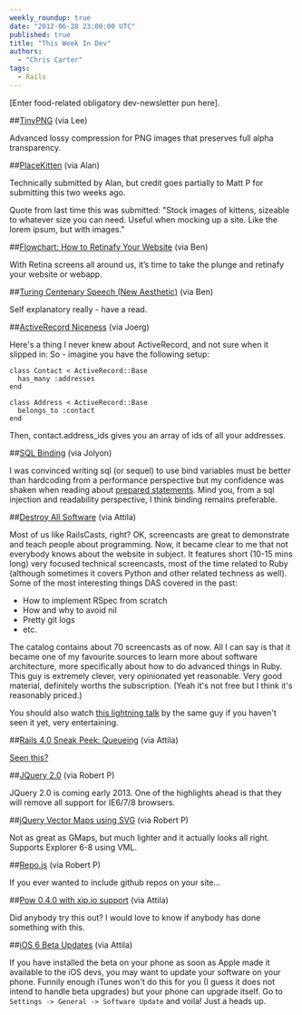 ```yaml
---
weekly_roundup: true
date: "2012-06-28 23:00:00 UTC"
published: true
title: "This Week In Dev"
authors:
  - "Chris Carter"
tags:
  - Rails
---
```


[Enter food-related obligatory dev-newsletter pun here].

##[TinyPNG](http://tinypng.org/) (via Lee)

Advanced lossy compression for PNG images that preserves full alpha transparency.

##[PlaceKitten](http://www.placekitten.com/) (via Alan)

Technically submitted by Alan, but credit goes partially to Matt P for submitting this two weeks ago.

Quote from last time this was submitted: "Stock images of kittens, sizeable to whatever size you can need. Useful when mocking up a site. Like the lorem ipsum, but with images."

##[Flowchart: How to Retinafy Your Website](http://mir.aculo.us/2012/06/26/flowchart-how-to-retinafy-your-website/) (via Ben)

With Retina screens all around us, it’s time to take the plunge and retinafy your website or webapp.

##[Turing Centenary Speech (New Aesthetic)](http://www.wired.com/beyond_the_beyond/2012/06/turing-centenary-speech-new-aesthetic/) (via Ben)

Self explanatory really - have a read.

##[ActiveRecord Niceness](https://lh5.googleusercontent.com/-qhOrCA0YOcs/T88ahvVjlpI/AAAAAAAAGYY/nqntKXC9fic/s372/92.gif) (via Joerg)

Here's a thing I never knew about ActiveRecord, and not sure when it slipped in: So - imagine you have the following setup:

    class Contact < ActiveRecord::Base
      has_many :addresses
    end

    class Address < ActiveRecord::Base
      belongs_to :contact
    end

Then, contact.address_ids gives you an array of ids of all your addresses.

##[SQL Binding](https://lh3.googleusercontent.com/-oBx-Gxby-dY/T5UaoPTtouI/AAAAAAAAGO8/P3Vlsxgi_9A/s500/84.gif) (via Jolyon)

I was convinced writing sql (or sequel) to use bind variables must be better than hardcoding from a performance perspective but my confidence was shaken when reading about [prepared statements](http://patshaughnessy.net/2011/10/22/show-some-love-for-prepared-statements-in-rails-3-1).
Mind you, from a sql injection and readability perspective, I think binding remains preferable.

##[Destroy All Software](http://destroyallsoftware.com) (via Attila)

Most of us like RailsCasts, right? OK, screencasts are great to demonstrate and teach people about programming. Now, it became clear to me that not everybody knows about the website in subject. It features short (10-15 mins long) very focused technical screencasts, most of the time related to Ruby (although sometimes it covers Python and other related techness as well). Some of the most interesting things DAS covered in the past:

* How to implement RSpec from scratch
* How and why to avoid nil
* Pretty git logs
* etc.

The catalog contains about 70 screencasts as of now. All I can say is that it became one of my favourite sources to learn more about software architecture, more specifically about how to do advanced things in Ruby. This guy is extremely clever, very opinionated yet reasonable. Very good material, definitely worths the subscription. (Yeah it's not free but I think it's reasonably priced.)

You should also watch [this lightning talk](https://www.destroyallsoftware.com/talks/wat/) by the same guy if you haven't seen it yet, very entertaining.

##[Rails 4.0 Sneak Peek: Queueing](https://lh4.googleusercontent.com/-WoHQ-j8FqCI/T5Ubj2T3BpI/AAAAAAAAGPw/FlhFIFS845A/s324/81.gif) (via Attila)

[Seen this?](http://reefpoints.dockyard.com/ruby/2012/06/25/rails-4-sneak-peek-queueing.html)

##[JQuery 2.0](http://blog.jquery.com/2012/06/28/jquery-core-version-1-9-and-beyond/) (via Robert P)

JQuery 2.0 is coming early 2013. One of the highlights ahead is that they will remove all support for IE6/7/8 browsers.

##[jQuery Vector Maps using SVG](http://jqvmap.com/) (via Robert P)

Not as great as GMaps, but much lighter and it actually looks all right. Supports Explorer 6-8 using VML.

##[Repo.js](http://darcyclarke.me/dev/repojs/) (via Robert P)

If you ever wanted to include github repos on your site...

##[Pow 0.4.0 with xip.io support](http://37signals.com/svn/posts/3191-announcing-pow-040-with-xipio-support) (via Attila)

Did anybody try this out? I would love to know if anybody has done something with this.

##[iOS 6 Beta Updates](http://www.apple.com/ios/ios6/) (via Attila)

If you have installed the beta on your phone as soon as Apple made it available to the iOS devs, you may want to update your software on your phone. Funnily enough iTunes won't do this for you (I guess it does not intend to handle beta upgrades) but your phone can upgrade itself. Go to `Settings -> General -> Software Update` and voila! Just a heads up.
